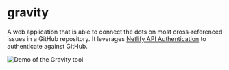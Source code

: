 # gravity

A web application that is able to connect the dots on most cross-referenced issues in a GitHub repository. It leverages [Netlify API Authentication](https://www.netlify.com/blog/2021/11/17/first-look-announcing-api-authentication-on-netlify/) to authenticate against GitHub.

![Demo of the Gravity tool](media/gravity-demo.gif)
